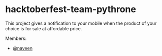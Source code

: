 # hacktoberfest-team-pythrone
This project gives a notification to your mobile when the product of your choice is for sale at affordable price.


Members:

* [@naveen](https://github.com/naveeenvamshi971)

